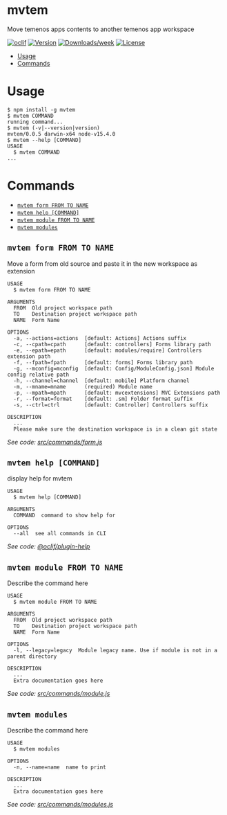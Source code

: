 mvtem
=====

Move temenos apps contents to another temenos app workspace

[![oclif](https://img.shields.io/badge/cli-oclif-brightgreen.svg)](https://oclif.io)
[![Version](https://img.shields.io/npm/v/mvtem.svg)](https://npmjs.org/package/mvtem)
[![Downloads/week](https://img.shields.io/npm/dw/mvtem.svg)](https://npmjs.org/package/mvtem)
[![License](https://img.shields.io/npm/l/mvtem.svg)](https://github.com/RGkevin/mvtem/blob/master/package.json)

<!-- toc -->
* [Usage](#usage)
* [Commands](#commands)
<!-- tocstop -->
# Usage
<!-- usage -->
```sh-session
$ npm install -g mvtem
$ mvtem COMMAND
running command...
$ mvtem (-v|--version|version)
mvtem/0.0.5 darwin-x64 node-v15.4.0
$ mvtem --help [COMMAND]
USAGE
  $ mvtem COMMAND
...
```
<!-- usagestop -->
# Commands
<!-- commands -->
* [`mvtem form FROM TO NAME`](#mvtem-form-from-to-name)
* [`mvtem help [COMMAND]`](#mvtem-help-command)
* [`mvtem module FROM TO NAME`](#mvtem-module-from-to-name)
* [`mvtem modules`](#mvtem-modules)

## `mvtem form FROM TO NAME`

Move a form from old source and paste it in the new workspace as extension

```
USAGE
  $ mvtem form FROM TO NAME

ARGUMENTS
  FROM  Old project workspace path
  TO    Destination project workspace path
  NAME  Form Name

OPTIONS
  -a, --actions=actions  [default: Actions] Actions suffix
  -c, --cpath=cpath      [default: controllers] Forms library path
  -e, --epath=epath      [default: modules/require] Controllers extension path
  -f, --fpath=fpath      [default: forms] Forms library path
  -g, --mconfig=mconfig  [default: Config/ModuleConfig.json] Module config relative path
  -h, --channel=channel  [default: mobile] Platform channel
  -m, --mname=mname      (required) Module name
  -p, --mpath=mpath      [default: mvcextensions] MVC Extensions path
  -r, --format=format    [default: .sm] Folder format suffix
  -s, --ctrl=ctrl        [default: Controller] Controllers suffix

DESCRIPTION
  ...
  Please make sure the destination workspace is in a clean git state
```

_See code: [src/commands/form.js](https://github.com/RGkevin/mvtem/blob/v0.0.5/src/commands/form.js)_

## `mvtem help [COMMAND]`

display help for mvtem

```
USAGE
  $ mvtem help [COMMAND]

ARGUMENTS
  COMMAND  command to show help for

OPTIONS
  --all  see all commands in CLI
```

_See code: [@oclif/plugin-help](https://github.com/oclif/plugin-help/blob/v3.2.2/src/commands/help.ts)_

## `mvtem module FROM TO NAME`

Describe the command here

```
USAGE
  $ mvtem module FROM TO NAME

ARGUMENTS
  FROM  Old project workspace path
  TO    Destination project workspace path
  NAME  Form Name

OPTIONS
  -l, --legacy=legacy  Module legacy name. Use if module is not in a parent directory

DESCRIPTION
  ...
  Extra documentation goes here
```

_See code: [src/commands/module.js](https://github.com/RGkevin/mvtem/blob/v0.0.5/src/commands/module.js)_

## `mvtem modules`

Describe the command here

```
USAGE
  $ mvtem modules

OPTIONS
  -n, --name=name  name to print

DESCRIPTION
  ...
  Extra documentation goes here
```

_See code: [src/commands/modules.js](https://github.com/RGkevin/mvtem/blob/v0.0.5/src/commands/modules.js)_
<!-- commandsstop -->
